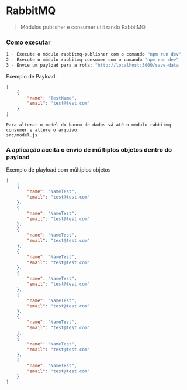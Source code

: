 # RabbitMQ
> Módulos publisher e consumer utilizando RabbitMQ

### Como executar

```sh
1 - Execute o módulo rabbitmq-publisher com o comando "npm run dev"
2 - Execute o módulo rabbitmq-consumer com o comando "npm run dev"
3 - Envie um payload para a rota: "http://localhost:3000/save-data
```

Exemplo de Payload:
```json
[
    {
        "name": "TestName",
        "email": "test@test.com"
    }
]
```

```
Para alterar o model do banco de dados vá até o módulo rabbitmq-consumer e altere o arquivo:
src/model.js
```

### A aplicação aceita o envio de múltiplos objetos dentro do payload
Exemplo de playload com múltiplos objetos

```json
[
    {
        "name": "NameTest",
        "email": "test@test.com"
    },
    {
        "name": "NameTest",
        "email": "test@test.com"
    },
    {
        "name": "NameTest",
        "email": "test@test.com"
    },
    {
        "name": "NameTest",
        "email": "test@test.com"
    },
    {
        "name": "NameTest",
        "email": "test@test.com"
    },
    {
        "name": "NameTest",
        "email": "test@test.com"
    },
    {
        "name": "NameTest",
        "email": "test@test.com"
    },
    {
        "name": "NameTest",
        "email": "test@test.com"
    },
    {
        "name": "NameTest",
        "email": "test@test.com"
    }
]
```
